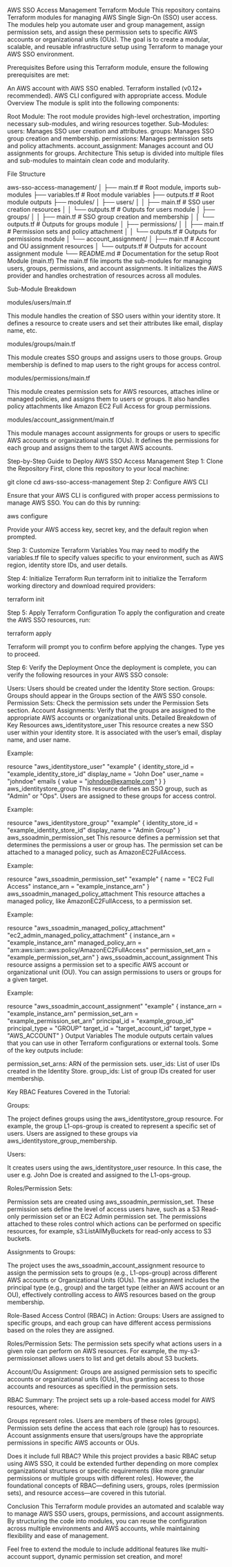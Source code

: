 AWS SSO Access Management Terraform Module
This repository contains Terraform modules for managing AWS Single Sign-On (SSO) user access. The modules help you automate user and group management, assign permission sets, and assign these permission sets to specific AWS accounts or organizational units (OUs). The goal is to create a modular, scalable, and reusable infrastructure setup using Terraform to manage your AWS SSO environment.

Prerequisites
Before using this Terraform module, ensure the following prerequisites are met:

An AWS account with AWS SSO enabled.
Terraform installed (v0.12+ recommended).
AWS CLI configured with appropriate access.
Module Overview
The module is split into the following components:

Root Module: The root module provides high-level orchestration, importing necessary sub-modules, and wiring resources together.
Sub-Modules:
users: Manages SSO user creation and attributes.
groups: Manages SSO group creation and membership.
permissions: Manages permission sets and policy attachments.
account_assignment: Manages account and OU assignments for groups.
Architecture
This setup is divided into multiple files and sub-modules to maintain clean code and modularity.

File Structure

aws-sso-access-management/
│
├── main.tf                      # Root module, imports sub-modules
├── variables.tf                 # Root module variables
├── outputs.tf                   # Root module outputs
├── modules/
│   ├── users/
│   │   ├── main.tf              # SSO user creation resources
│   │   └── outputs.tf           # Outputs for users module
│   ├── groups/
│   │   ├── main.tf              # SSO group creation and membership
│   │   └── outputs.tf           # Outputs for groups module
│   ├── permissions/
│   │   ├── main.tf              # Permission sets and policy attachment
│   │   └── outputs.tf           # Outputs for permissions module
│   └── account_assignment/
│       ├── main.tf              # Account and OU assignment resources
│       └── outputs.tf           # Outputs for account assignment module
└── README.md                    # Documentation for the setup
Root Module (main.tf)
The main.tf file imports the sub-modules for managing users, groups, permissions, and account assignments. It initializes the AWS provider and handles orchestration of resources across all modules.

Sub-Module Breakdown

modules/users/main.tf

This module handles the creation of SSO users within your identity store. It defines a resource to create users and set their attributes like email, display name, etc.

modules/groups/main.tf

This module creates SSO groups and assigns users to those groups. Group membership is defined to map users to the right groups for access control.

modules/permissions/main.tf

This module creates permission sets for AWS resources, attaches inline or managed policies, and assigns them to users or groups. It also handles policy attachments like Amazon EC2 Full Access for group permissions.

modules/account_assignment/main.tf

This module manages account assignments for groups or users to specific AWS accounts or organizational units (OUs). It defines the permissions for each group and assigns them to the target AWS accounts.

Step-by-Step Guide to Deploy AWS SSO Access Management
Step 1: Clone the Repository
First, clone this repository to your local machine:

git clone <repository-url>
cd aws-sso-access-management
Step 2: Configure AWS CLI

Ensure that your AWS CLI is configured with proper access permissions to manage AWS SSO. You can do this by running:

aws configure

Provide your AWS access key, secret key, and the default region when prompted.

Step 3: Customize Terraform Variables
You may need to modify the variables.tf file to specify values specific to your environment, such as AWS region, identity store IDs, and user details.

Step 4: Initialize Terraform
Run terraform init to initialize the Terraform working directory and download required providers:

terraform init

Step 5: Apply Terraform Configuration
To apply the configuration and create the AWS SSO resources, run:

terraform apply

Terraform will prompt you to confirm before applying the changes. Type yes to proceed.

Step 6: Verify the Deployment
Once the deployment is complete, you can verify the following resources in your AWS SSO console:

Users: Users should be created under the Identity Store section.
Groups: Groups should appear in the Groups section of the AWS SSO console.
Permission Sets: Check the permission sets under the Permission Sets section.
Account Assignments: Verify that the groups are assigned to the appropriate AWS accounts or organizational units.
Detailed Breakdown of Key Resources
aws_identitystore_user
This resource creates a new SSO user within your identity store. It is associated with the user’s email, display name, and user name.

Example:


resource "aws_identitystore_user" "example" {
  identity_store_id = "example_identity_store_id"
  display_name      = "John Doe"
  user_name         = "johndoe"
  emails {
    value = "johndoe@example.com"
  }
}
aws_identitystore_group
This resource defines an SSO group, such as "Admin" or "Ops". Users are assigned to these groups for access control.

Example:


resource "aws_identitystore_group" "example" {
  identity_store_id = "example_identity_store_id"
  display_name      = "Admin Group"
}
aws_ssoadmin_permission_set
This resource defines a permission set that determines the permissions a user or group has. The permission set can be attached to a managed policy, such as AmazonEC2FullAccess.

Example:

resource "aws_ssoadmin_permission_set" "example" {
  name         = "EC2 Full Access"
  instance_arn = "example_instance_arn"
}
aws_ssoadmin_managed_policy_attachment
This resource attaches a managed policy, like AmazonEC2FullAccess, to a permission set.

Example:


resource "aws_ssoadmin_managed_policy_attachment" "ec2_admin_managed_policy_attachment" {
  instance_arn       = "example_instance_arn"
  managed_policy_arn = "arn:aws:iam::aws:policy/AmazonEC2FullAccess"
  permission_set_arn = "example_permission_set_arn"
}
aws_ssoadmin_account_assignment
This resource assigns a permission set to a specific AWS account or organizational unit (OU). You can assign permissions to users or groups for a given target.

Example:


resource "aws_ssoadmin_account_assignment" "example" {
  instance_arn       = "example_instance_arn"
  permission_set_arn = "example_permission_set_arn"
  principal_id       = "example_group_id"
  principal_type     = "GROUP"
  target_id          = "target_account_id"
  target_type        = "AWS_ACCOUNT"
}
Output Variables
The module outputs certain values that you can use in other Terraform configurations or external tools. Some of the key outputs include:

permission_set_arns: ARN of the permission sets.
user_ids: List of user IDs created in the Identity Store.
group_ids: List of group IDs created for user membership.

Key RBAC Features Covered in the Tutorial:

Groups:

The project defines groups using the aws_identitystore_group resource. For example, the group L1-ops-group is created to represent a specific set of users.
Users are assigned to these groups via aws_identitystore_group_membership.

Users:

It creates users using the aws_identitystore_user resource. In this case, the user e.g. John Doe is created and assigned to the L1-ops-group.

Roles/Permission Sets:

Permission sets are created using aws_ssoadmin_permission_set. These permission sets define the level of access users have, such as a S3 Read-only permission set or an EC2 Admin permission set.
The permissions attached to these roles control which actions can be performed on specific resources, for example, s3:ListAllMyBuckets for read-only access to S3 buckets.

Assignments to Groups:

The project uses the aws_ssoadmin_account_assignment resource to assign the permission sets to groups (e.g., L1-ops-group) across different AWS accounts or Organizational Units (OUs).
The assignment includes the principal type (e.g., group) and the target type (either an AWS account or an OU), effectively controlling access to AWS resources based on the group membership.

Role-Based Access Control (RBAC) in Action:
Groups: Users are assigned to specific groups, and each group can have different access permissions based on the roles they are assigned.

Roles/Permission Sets: The permission sets specify what actions users in a given role can perform on AWS resources. For example, the my-s3-permissionset allows users to list and get details about S3 buckets.

Account/Ou Assignment: Groups are assigned permission sets to specific accounts or organizational units (OUs), thus granting access to those accounts and resources as specified in the permission sets.

RBAC Summary:
The project sets up a role-based access model for AWS resources, where:

Groups represent roles.
Users are members of these roles (groups).
Permission sets define the access that each role (group) has to resources.
Account assignments ensure that users/groups have the appropriate permissions in specific AWS accounts or OUs.

Does it include full RBAC?
While this project provides a basic RBAC setup using AWS SSO, it could be extended further depending on more complex organizational structures or specific requirements (like more granular permissions or multiple groups with different roles). However, the foundational concepts of RBAC—defining users, groups, roles (permission sets), and resource access—are covered in this tutorial.

Conclusion
This Terraform module provides an automated and scalable way to manage AWS SSO users, groups, permissions, and account assignments. By structuring the code into modules, you can reuse the configuration across multiple environments and AWS accounts, while maintaining flexibility and ease of management.

Feel free to extend the module to include additional features like multi-account support, dynamic permission set creation, and more!